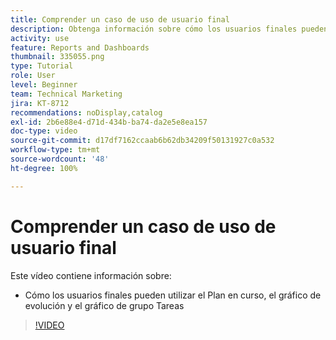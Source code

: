 ```yaml
---
title: Comprender un caso de uso de usuario final
description: Obtenga información sobre cómo los usuarios finales pueden utilizar los gráficos Plan de vuelo, Evolución y Tareas en vuelo en [!UICONTROL Análisis mejorado].
activity: use
feature: Reports and Dashboards
thumbnail: 335055.png
type: Tutorial
role: User
level: Beginner
team: Technical Marketing
jira: KT-8712
recommendations: noDisplay,catalog
exl-id: 2b6e88e4-d71d-434b-ba74-da2e5e8ea157
doc-type: video
source-git-commit: d17df7162ccaab6b62db34209f50131927c0a532
workflow-type: tm+mt
source-wordcount: '48'
ht-degree: 100%

---
```


# Comprender un caso de uso de usuario final

Este vídeo contiene información sobre:

* Cómo los usuarios finales pueden utilizar el Plan en curso, el gráfico de evolución y el gráfico de grupo Tareas

>[!VIDEO](https://video.tv.adobe.com/v/3437692/?quality=12&learn=on&enablevpops&captions=spa)
